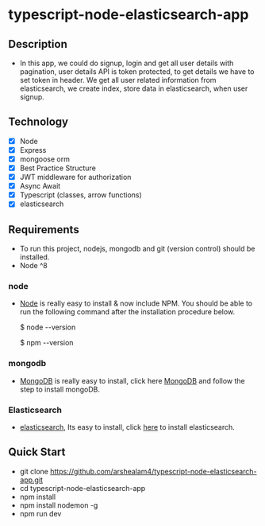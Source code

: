# typescript-node-elasticsearch-app

## Description

* In this app, we could do signup, login and get all user details with pagination, user details API is token protected, to get details we have to set token in header. We get all user related information from elasticsearch, we create index, store data in elasticsearch, when user signup.

## Technology

- [x] Node
- [x] Express
- [x] mongoose orm
- [x] Best Practice Structure
- [x] JWT middleware for authorization
- [x] Async Await
- [x] Typescript (classes, arrow functions)
- [x] elasticsearch

## Requirements

* To run this project, nodejs, mongodb and git (version control) should be installed.
* Node ^8

### node

* [Node](http://nodejs.org/) is really easy to install & now include NPM. You should be able to run the following command after the installation procedure below.

  $ node --version
  
  $ npm --version

### mongodb

* [MongoDB](https://docs.mongodb.com/manual/installation/) is really easy to install, click here [MongoDB](https://docs.mongodb.com/manual/installation/) and follow the step to install mongoDB.

### Elasticsearch

* [elasticsearch](https://www.elastic.co/guide/en/elastic-stack/current/installing-elastic-stack.html), Its easy to install, click [here](https://www.elastic.co/guide/en/elastic-stack/current/installing-elastic-stack.html) to install elasticsearch.


## Quick Start

* git clone https://github.com/arshealam4/typescript-node-elasticsearch-app.git
* cd typescript-node-elasticsearch-app
* npm install
* npm install nodemon -g
* npm run dev
